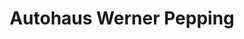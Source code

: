 ---
title: "Autohaus Werner Pepping"
url: /rietberg/autohaus-werner-pepping/
shop: Autowerkstatt
---